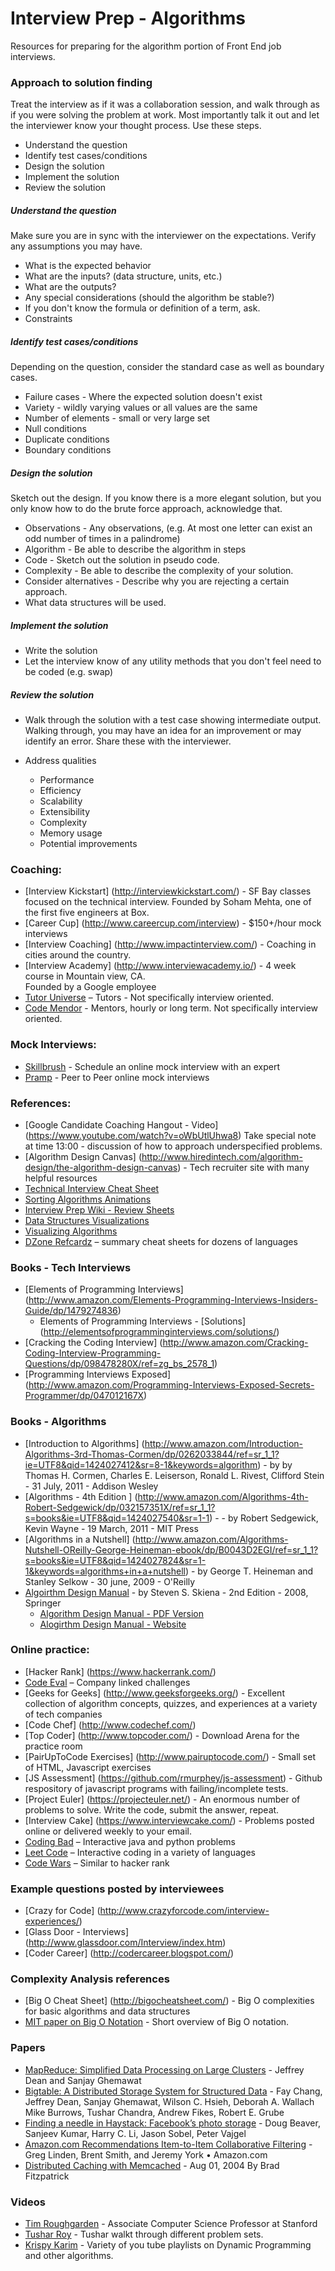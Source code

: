 # Interview Prep - Algorithms

Resources for preparing for the algorithm portion of Front End job interviews.

### Approach to solution finding
  Treat the interview as if it was a collaboration session, and walk through as if you were solving the problem at work.  Most importantly talk it out and let the interviewer know your thought process.  Use these steps.
  * Understand the question
  * Identify test cases/conditions
  * Design the solution
  * Implement the solution
  * Review the solution
  
##### Understand the question
  Make sure you are in sync with the interviewer on the expectations.  Verify any assumptions you may have.
  
  * What is the expected behavior
  * What are the inputs?  (data structure, units, etc.)
  * What are the outputs?
  * Any special considerations (should the algorithm be stable?)
  * If you don't know the formula or definition of a term, ask.
  * Constraints
  
##### Identify test cases/conditions
  Depending on the question, consider the standard case as well as boundary cases.

  * Failure cases - Where the expected solution doesn't exist
  * Variety - wildly varying values or all values are the same
  * Number of elements - small or very large set
  * Null conditions
  * Duplicate conditions
  * Boundary conditions

##### Design the solution
  Sketch out the design. If you know there is a more elegant solution, but you only know how to do the brute force approach, acknowledge that.
    
  * Observations - Any observations, (e.g. At most one letter can exist an odd number of times in a palindrome)
  * Algorithm - Be able to describe the algorithm in steps
  * Code - Sketch out the solution in pseudo code. 
  * Complexity - Be able to describe the complexity of your solution.
  * Consider alternatives - Describe why you are rejecting a certain approach.
  * What data structures will be used.
  
##### Implement the solution
  * Write the solution
  * Let the interview know of any utility methods that you don't feel need to be coded (e.g. swap)
  
##### Review the solution
  * Walk through the solution with a test case showing intermediate output.  Walking through, you may have an idea for an improvement or may identify an error.  Share these with the interviewer.
  
  * Address qualities
    * Performance
    * Efficiency
    * Scalability
    * Extensibility
    * Complexity
    * Memory usage
    * Potential improvements
  
### Coaching: 
  * [Interview Kickstart] (http://interviewkickstart.com/) - SF Bay classes focused on the technical interview.
      Founded by Soham Mehta, one of the first five engineers at Box.
  * [Career Cup] (http://www.careercup.com/interview) - $150+/hour mock interviews
  * [Interview Coaching] (http://www.impactinterview.com/) - Coaching in cities around the country.
  * [Interview Academy] (http://www.interviewacademy.io/) - 4 week course in Mountain view, CA.  
      Founded by a Google employee
  * [Tutor Universe](www.tutoruniverse.com) – Tutors - Not specifically interview oriented.
  * [Code Mendor](www.codementor.com) - Mentors, hourly or long term.  Not specifically interview oriented.

### Mock Interviews:
  * [Skillbrush](http://skillbrush.wix.com/skillbrush) - Schedule an online mock interview with an expert
  * [Pramp](https://pramp.com/) - Peer to Peer online mock interviews

### References:
  * [Google Candidate Coaching Hangout - Video] (https://www.youtube.com/watch?v=oWbUtlUhwa8)
    Take special note at time 13:00 - discussion of how to approach underspecified problems.
  * [Algorithm Design Canvas] (http://www.hiredintech.com/algorithm-design/the-algorithm-design-canvas) - Tech recruiter site with many helpful resources
  * [Technical Interview Cheat Sheet](https://gist.github.com/TSiege/cbb0507082bb18ff7e4b) 
  * [Sorting Algorithms Animations](http://www.sorting-algorithms.com/)
  * [Interview Prep Wiki - Review Sheets](https://github.com/golgistudio/InterviewPrepAlgorithms/wiki)
  * [Data Structures Visualizations](http://www.cs.usfca.edu/~galles/visualization/Algorithms.html)
  * [Visualizing Algorithms](http://visualgo.net/)
  * [DZone Refcardz](refcardz.dzone.com) – summary cheat sheets for dozens of languages

### Books - Tech Interviews
  * [Elements of Programming Interviews] (http://www.amazon.com/Elements-Programming-Interviews-Insiders-Guide/dp/1479274836)      
      * Elements of Programming Interviews - [Solutions] (http://elementsofprogramminginterviews.com/solutions/)
  * [Cracking the Coding Interview] (http://www.amazon.com/Cracking-Coding-Interview-Programming-Questions/dp/098478280X/ref=zg_bs_2578_1) 
  * [Programming Interviews Exposed] (http://www.amazon.com/Programming-Interviews-Exposed-Secrets-Programmer/dp/047012167X)

### Books - Algorithms
  * [Introduction to Algorithms] (http://www.amazon.com/Introduction-Algorithms-3rd-Thomas-Cormen/dp/0262033844/ref=sr_1_1?ie=UTF8&qid=1424027412&sr=8-1&keywords=algorithm) - by by Thomas H. Cormen, Charles E. Leiserson, Ronald L. Rivest, Clifford Stein - 31 July, 2011 - Addison Wesley
  * [Algorithms - 4th Edition ] (http://www.amazon.com/Algorithms-4th-Robert-Sedgewick/dp/032157351X/ref=sr_1_1?s=books&ie=UTF8&qid=1424027540&sr=1-1) - - by Robert Sedgewick, Kevin Wayne - 19 March, 2011 - MIT Press
  * [Algorithms in a Nutshell] (http://www.amazon.com/Algorithms-Nutshell-OReilly-George-Heineman-ebook/dp/B0043D2EGI/ref=sr_1_1?s=books&ie=UTF8&qid=1424027824&sr=1-1&keywords=algorithms+in+a+nutshell) - by George T. Heineman and Stanley Selkow - 30 june, 2009 - O'Reilly
  * [Algoirthm Design Manual](http://www.amazon.com/exec/obidos/ASIN/1848000693/thealgorithmrepo) - by Steven S. Skiena - 2nd Edition - 2008, Springer
    * [Algorithm Design Manual - PDF Version](http://sist.sysu.edu.cn/~isslxm/DSA/textbook/Skiena.-.TheAlgorithmDesignManual.pdf)
    * [Alogirthm Design Manual - Website](http://www3.cs.stonybrook.edu/~algorith/)
  
### Online practice:
  * [Hacker Rank] (https://www.hackerrank.com/)
  * [Code Eval](www.codeeval.com) – Company linked challenges
  * [Geeks for Geeks] (http://www.geeksforgeeks.org/) - Excellent collection of algorithm concepts, quizzes, and experiences at a variety of tech companies
  * [Code Chef] (http://www.codechef.com/)
  * [Top Coder] (http://www.topcoder.com/) - Download Arena for the practice room
  * [PairUpToCode Exercises] (http://www.pairuptocode.com/) - Small set of HTML, Javascript exercises
  * [JS Assessment] (https://github.com/rmurphey/js-assessment) - Github respository of javascript programs with failing/incomplete tests.
  * [Project Euler] (https://projecteuler.net/) - An enormous number of problems to solve.  Write the code, submit the answer, repeat.
  * [Interview Cake] (https://www.interviewcake.com/) - Problems posted online or delivered weekly to your email.
  * [Coding Bad](www.codingbat.com) – Interactive java and python problems
  * [Leet Code](www.leetcode.com) – Interactive coding in a variety of languages
  * [Code Wars](www.codewars.com) – Similar to hacker rank

### Example questions posted by interviewees
  * [Crazy for Code] (http://www.crazyforcode.com/interview-experiences/)
  * [Glass Door - Interviews] (http://www.glassdoor.com/Interview/index.htm)
  * [Coder Career] (http://codercareer.blogspot.com/)
  
### Complexity Analysis references
  * [Big O Cheat Sheet] (http://bigocheatsheet.com/) - Big O complexities for basic algorithms and data structures
  * [MIT paper on Big O Notation](http://web.mit.edu/16.070/www/lecture/big_o.pdf) - Short overview of Big O notation.
    
### Papers
  * [MapReduce: Simplified Data Processing on Large Clusters](http://research.google.com/archive/mapreduce.html) - Jeffrey Dean and Sanjay Ghemawat
  * [Bigtable: A Distributed Storage System for Structured Data](http://static.googleusercontent.com/media/research.google.com/en//archive/bigtable-osdi06.pdf) - Fay Chang, Jeffrey Dean, Sanjay Ghemawat, Wilson C.  Hsieh, Deborah A.  Wallach Mike Burrows, Tushar Chandra, Andrew Fikes, Robert E. Grube
  * [Finding a needle in Haystack: Facebook’s photo storage](https://www.usenix.org/legacy/event/osdi10/tech/full_papers/Beaver.pdf) - Doug Beaver, Sanjeev Kumar, Harry C. Li, Jason Sobel, Peter Vajgel
  * [Amazon.com Recommendations Item-to-Item Collaborative Filtering](http://www.cs.umd.edu/~samir/498/Amazon-Recommendations.pdf) - Greg Linden, Brent Smith, and Jeremy York • 
Amazon.com
  * [Distributed Caching with Memcached](http://www.linuxjournal.com/article/7451) - Aug 01, 2004  By Brad Fitzpatrick
  
### Videos
  * [Tim Roughgarden](http://theory.stanford.edu/~tim/talks.html) - Associate Computer Science Professor at Stanford
  * [Tushar Roy](https://www.youtube.com/user/tusharroy2525) - Tushar walkt through different problem sets.
  * [Krispy Karim](https://www.youtube.com/user/krispykarim/playlists) - Variety of you tube playlists on Dynamic Programming and other algorithms.
